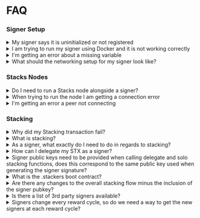 # FAQ

### Signer Setup

<details>

<summary>My signer says it is uninitialized or not registered</summary>

If you get a message like the following saying your signer is uninitialized, that means that it has not registered for the current or upcoming reward cycle (or the burnchain block height is not yet at the second block in the prepare phase) for the signer to know if it is registered.

`Signer spawned successfully. Waiting for messages to process... INFO [1711088054.872542] [stacks-signer/src/runloop.rs:278] [signer_runloop] Running one pass for signer ID# 0. Current state: Uninitialized`

This warning may also look like this:

```
WARN [1712003997.160121] [stacks-signer/src/runloop.rs:247] [signer_runloop] Signer is not registered for reward cycle 556. Waiting for confirmed registration...
```

At this point if you want your signer to do something you need someone to either delegate to you or you need to stack on your own for an upcoming reward cycle.

For more on this, be sure to check out the [How to Stack ](stacking-flow.md)doc.

</details>

<details>

<summary>I am trying to run my signer using Docker and it is not working correctly</summary>

Currently, for PRs, we only build for glibc x64 images. If you want to test on another architecture, you'll need to build the Docker image locally or build the binary from source as described in the [How to Run a Signer](running-a-signer.md) doc.

</details>

<details>

<summary>I'm getting an error about a missing variable</summary>

There aren't yet properly tagged releases for Nakamoto, so you'll need to make sure that you are building from the `next` branch of building from source or using the `next` tag if using the Docker image.

</details>

<details>

<summary>What should the networking setup for my signer look like?</summary>

Signers are intended to work with a local node. The node<->signer connection is not run over SSL, which means you can be exposed to a man-in-the-middle attack if your signer and node are hosted on separate machines. Be sure you are aware of your networking setup, especially making sure your signer isn't allowing requests from the public internet. We recommend setting up your infrastructure to either have the signer and node running locally on the same machine or use only internal networking between them.

</details>

### Stacks Nodes

<details>

<summary>Do I need to run a Stacks node alongside a signer?</summary>

Yes, you'll need to run both a Stacks node and a signer. Set up the signer first and then set up your Stacks node following the instructions in the [How to Run a SIgner](running-a-signer.md) doc. Specifically, you'll want to run a testnet follower node.

If the instructions in the above linked guide for setting up a Stacks node are not suitable, you can follow one of the guides found in the [Nodes and Miners](../../stacks-in-depth/nodes-and-miners/) section.

</details>

<details>

<summary>When trying to run the node I am getting a connection error</summary>

First, be sure that you have the proper entry point specified in your `node-config.toml` file as specified in the [How to Run a Signer](running-a-signer.md) doc.

If you are getting an error like the following:

![](../../.gitbook/assets/telegram-cloud-photo-size-4-6046167312920330449-y.jpg)

And you are inside a Docker container with default bridging mode, then localhost is not available, and you'll need to point to the Docker host.

</details>

<details>

<summary> I'm getting an error a peer not connecting</summary>

If you get an error about a peer not connecting that looks like the following:

```
INFO [1711988555.021567] [stackslib/src/net/neighbors/walk.rs:1015] [p2p-(0.0.0.0:20444,0.0.0.0:20443)] local.80000000://(bind=0.0.0.0:20444)(pub=Some(10.0.19.16:20444)): Failed to connect to facade0b+80000000://172.16.60.18:20444: PeerNotConnected
```

That means that your node is trying to connect to some external node on the network, but is unable to. This is common and can happen for a variety of reasons.

It is not a cause for concern and doesn't impact whether or not your signer is running correctly.

</details>

### Stacking

<details>

<summary>Why did my Stacking transaction fail?</summary>

There are several reasons why your Stacking transaction might fail.

The first step is to check your failed transaction and see if an error code was provided. You can check what specific error you are getting by looking directly at the pox-4 contract code, but here are some common ones.

* `24` : the `start-burn-height` param was invalid
* `35`: the signer key signature is invalid. This usually means the fields from the `stacks-signer generate-stacking-signature` command and `stack-aggregation-commit` contract call don't match.
* `4`: The stacking contract looks up partially stacked stx with the lookup key `(pox-addr, stx-address, reward-cycle`. This error means that either when you generated your signature or called the agg-commit function, you passed in the wrong parameter for one of these. More information in the [stacking guide](stacking-flow.md#delegator-initiates-delegation).

Most of the time, failed transactions are caused by incorrect data being passed into your Stacking transactions.

Usually this is caused by passing an invalid signature or some other invalid parameter.

Be sure to follow the instructions in the [How to Stack](stacking-flow.md) guide and ensure that all of the parameters you are passing are correct.

</details>

<details>

<summary>What is stacking?</summary>

Stacking is the act of locking your STX tokens in order to help secure the network. In Nakamoto, stackers take on the additional responsibility of validating new Stacks blocks as miners propose them.

If you aren't familiar with stacking as a concept you can take a look at the [Stacking](../../stacks-101/stacking.md) doc.

</details>

<details>

<summary>As a signer, what exactly do I need to do in regards to stacking?</summary>

Because stackers also function as signers in Nakamoto, signers must either solo stack or delegate their STX tokens to a delegate.

These options and the processes for doing so are outlined in the [How to Stack](stacking-flow.md) doc, but you must do one of the two in order to operate as a signer.

</details>

<details>

<summary>How can I delegate my STX as a signer?</summary>

In order to delegate your STX tokens, you'll need to call the `delegate-stack-stx` function in the `pox-4` contract. The process for doing this can be found in the [How to Stack](stacking-flow.md) doc.

</details>

<details>

<summary>Signer public keys need to be provided when calling delegate and solo stacking functions, does this correspond to the same public key used when generating the signer signature?</summary>

Yes, the signer pubkey field always corresponds with the signer signature.

</details>

<details>

<summary>What is the .stackers boot contract?</summary>

This tracks the signers that are registered in a given reward-cycle.

</details>

<details>

<summary>Are there any changes to the overall stacking flow minus the inclusion of the signer pubkey?</summary>

No, the latest changes revolved around the signature, then about including a max-amount & auth-id with the signature.

</details>

<details>

<summary>Is there a list of 3rd party signers available?</summary>

&#x20;We have publicly announced many signers joining the network including: Blockdaemon, Figment, Kiln, Chorus One, Luganodes and[ more](https://stacks.org/new-signers-join-stacks).

</details>

<details>

<summary>Signers change every reward cycle, so do we need a way to get the new signers at each reward cycle?</summary>

That's correct, the PoX contract does a DKG event every cycle (every \~2 weeks). This is detailed in the [Nakamoto SIP](https://github.com/stacksgov/sips/blob/feat/sip-021-nakamoto/sips/sip-021/sip-021-nakamoto.md#stacker-turnover) where signers must register their keys.

</details>
